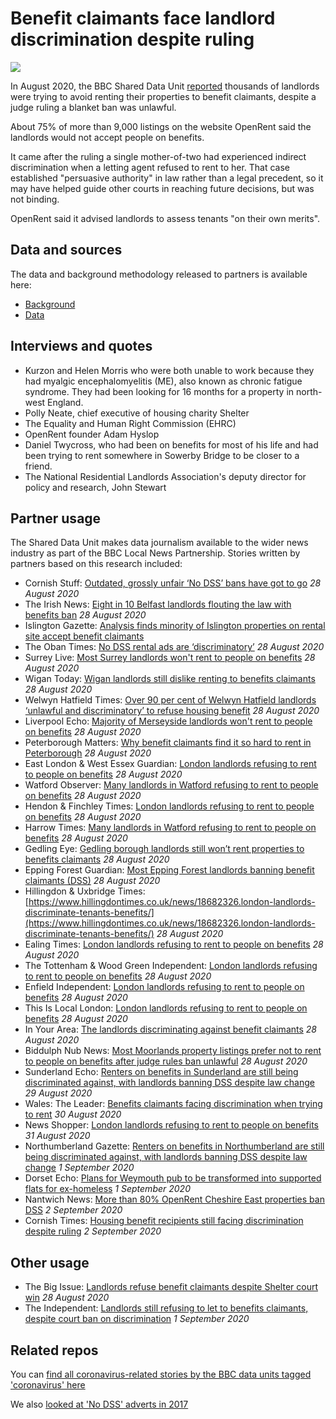 # Benefit claimants face landlord discrimination despite ruling

![](https://ichef.bbci.co.uk/news/660/cpsprodpb/A250/production/_106025514_gettyimages-457202678-1.jpg)

In August 2020, the BBC Shared Data Unit [reported](https://www.bbc.co.uk/news/uk-53821317) thousands of landlords were trying to avoid renting their properties to benefit claimants, despite a judge ruling a blanket ban was unlawful.

About 75% of more than 9,000 listings on the website OpenRent said the landlords would not accept people on benefits.

It came after the ruling a single mother-of-two had experienced indirect discrimination when a letting agent refused to rent to her. That case established "persuasive authority" in law rather than a legal precedent, so it may have helped guide other courts in reaching future decisions, but was not binding.

OpenRent said it advised landlords to assess tenants "on their own merits".

## Data and sources

The data and background methodology released to partners is available here:
* [Background](https://docs.google.com/document/d/1yJxL_yXwz25hJbWAqGkV56OgG5X31yGtBJSo38K93FY/edit)
* [Data](https://docs.google.com/spreadsheets/d/1HCijUk-uL1YYZV1BrgZBChLDTv7LfsJnneYoME6KOaQ/edit#gid=0)

## Interviews and quotes

* Kurzon and Helen Morris who were both unable to work because they had myalgic encephalomyelitis (ME), also known as chronic fatigue syndrome. They had been looking for 16 months for a property in north-west England.
* Polly Neate, chief executive of housing charity Shelter
* The Equality and Human Right Commission (EHRC)
* OpenRent founder Adam Hyslop
* Daniel Twycross, who had been on benefits for most of his life and had been trying to rent somewhere in Sowerby Bridge to be closer to a friend.
* The National Residential Landlords Association's deputy director for policy and research, John Stewart


## Partner usage

The Shared Data Unit makes data journalism available to the wider news industry as part of the BBC Local News Partnership.
Stories written by partners based on this research included:

* Cornish Stuff: [Outdated, grossly unfair ‘No DSS’ bans have got to go](https://cornishstuff.com/2020/08/28/outdated-grossly-unfair-no-dss-bans-have-got-to-go/) *28 August 2020*
* The Irish News: [Eight in 10 Belfast landlords flouting the law with benefits ban](http://www.irishnews.com/news/northernirelandnews/2020/08/28/news/eight-in-10-belfast-landlords-flouting-the-law-with-benefits-ban-2049389/) *28 August 2020*
* Islington Gazette: [Analysis finds minority of Islington properties on rental site accept benefit claimants](https://www.islingtongazette.co.uk/news/minority-of-islington-properties-on-openrent-accept-benefit-claimants-1-6811914)
* The Oban Times: [No DSS rental ads are ‘discriminatory’](https://www.obantimes.co.uk/2020/08/28/no-dss-rental-ads-are-discriminatory/) *28 August 2020*
* Surrey Live: [Most Surrey landlords won't rent to people on benefits](https://www.getsurrey.co.uk/news/surrey-news/most-surrey-landlords-wont-rent-18836786) *28 August 2020*
* Wigan Today: [Wigan landlords still dislike renting to benefits claimants](https://www.wigantoday.net/news/people/wigan-landlords-still-dislike-renting-benefits-claimants-2954941) *28 August 2020*
* Welwyn Hatfield Times: [Over 90 per cent of Welwyn Hatfield landlords ‘unlawful and discriminatory’ to refuse housing benefit](https://www.whtimes.co.uk/news/no-dss-is-unlawful-but-still-used-in-welwyn-hatfield-1-6812793) *28 August 2020*
* Liverpool Echo: [Majority of Merseyside landlords won't rent to people on benefits](https://www.liverpoolecho.co.uk/news/liverpool-news/majority-merseyside-landlords-wont-rent-18841226) *28 August 2020*
* Peterborough Matters: [Why benefit claimants find it so hard to rent in Peterborough](https://www.peterboroughmatters.co.uk/local-news/why-benefit-claimants-find-it-so-hard-to-rent-in-peterborough-18123) *28 August 2020*
* East London & West Essex Guardian: [London landlords refusing to rent to people on benefits](https://www.guardian-series.co.uk/news/18682326.london-landlords-discriminate-tenants-benefits/) *28 August 2020*
* Watford Observer: [Many landlords in Watford refusing to rent to people on benefits](https://www.watfordobserver.co.uk/news/18677569.number-listings-hertfordshire-wont-take-people-benefits/) *28 August 2020*
* Hendon & Finchley Times: [London landlords refusing to rent to people on benefits](https://www.times-series.co.uk/news/18682326.london-landlords-discriminate-tenants-benefits/) *28 August 2020*
* Harrow Times: [Many landlords in Watford refusing to rent to people on benefits](https://www.harrowtimes.co.uk/watfordnews/18677569.number-listings-hertfordshire-wont-take-people-benefits/) *28 August 2020*
* Gedling Eye: [Gedling borough landlords still won’t rent properties to benefits claimants](https://www.gedlingeye.co.uk/news/gedling-borough-landlords-still-wont-rent-properties-to-benefits-claimants/) *28 August 2020*
* Epping Forest Guardian: [Most Epping Forest landlords banning benefit claimants (DSS)](https://www.eppingforestguardian.co.uk/news/18680870.epping-forest-landlords-blanket-banning-benefit-claimants/) *28 August 2020*
* Hillingdon & Uxbridge Times: [https://www.hillingdontimes.co.uk/news/18682326.london-landlords-discriminate-tenants-benefits/](https://www.hillingdontimes.co.uk/news/18682326.london-landlords-discriminate-tenants-benefits/) *28 August 2020*
* Ealing Times: [London landlords refusing to rent to people on benefits](https://www.ealingtimes.co.uk/news/18682326.london-landlords-discriminate-tenants-benefits/) *28 August 2020*
* The Tottenham & Wood Green Independent: [London landlords refusing to rent to people on benefits](https://www.thetottenhamindependent.co.uk/news/18682326.london-landlords-discriminate-tenants-benefits/) *28 August 2020*
* Enfield Independent: [London landlords refusing to rent to people on benefits](https://www.enfieldindependent.co.uk/news/18682326.london-landlords-discriminate-tenants-benefits/) *28 August 2020*
* This Is Local London: [London landlords refusing to rent to people on benefits](https://www.thisislocallondon.co.uk/news/18682326.london-landlords-discriminate-tenants-benefits/) *28 August 2020*
* In Your Area: [The landlords discriminating against benefit claimants](https://www.inyourarea.co.uk/news/the-landlords-discriminating-against-benefit-claimants/) *28 August 2020*
* Biddulph Nub News: [Most Moorlands property listings prefer not to rent to people on benefits after judge rules ban unlawful](https://biddulph.nub.news/n/most-moorlands-property-listings-prefer-not-to-rent-to-people-on-benefits-after-judge-rules-ban-unlawful) *28 August 2020*
* Sunderland Echo: [Renters on benefits in Sunderland are still being discriminated against, with landlords banning DSS despite law change](https://www.sunderlandecho.com/news/politics/renters-benefits-sunderland-are-still-being-discriminated-against-landlords-banning-dss-despite-law-change-2956704) *29 August 2020*
* Wales: The Leader: [Benefits claimants facing discrimination when trying to rent](https://www.leaderlive.co.uk/news/18683917.benefits-claimants-facing-discrimination-trying-rent/) *30 August 2020*
* News Shopper: [London landlords refusing to rent to people on benefits](https://www.newsshopper.co.uk/news/18687453.london-landlords-refusing-rent-people-benefits/) *31 August 2020*
* Northumberland Gazette: [Renters on benefits in Northumberland are still being discriminated against, with landlords banning DSS despite law change](https://www.northumberlandgazette.co.uk/news/politics/renters-benefits-northumberland-are-still-being-discriminated-against-landlords-banning-dss-despite-law-change-2956703) *1 September 2020*
* Dorset Echo: [Plans for Weymouth pub to be transformed into supported flats for ex-homeless](https://www.dorsetecho.co.uk/news/18688120.plans-weymouth-pub-transformed-supported-flats-ex-homeless/) *1 September 2020*
* Nantwich News: [More than 80% OpenRent Cheshire East properties ban DSS](https://thenantwichnews.co.uk/2020/09/02/more-than-80-openrent-cheshire-east-properties-ban-dss/) *2 September 2020*
* Cornish Times: [Housing benefit recipients still facing discrimination despite ruling](http://www.cornish-times.co.uk/article.cfm?id=127671&headline=Housing%20benefit%20recipients%20still%20facing%20discrimination%20despite%20ruling&sectionIs=news&searchyear=2020) *2 September 2020*

## Other usage

* The Big Issue: [Landlords refuse benefit claimants despite Shelter court win](https://www.bigissue.com/latest/landlords-refuse-benefit-claimants-despite-shelter-court-win/) *28 August 2020*
* The Independent: [Landlords still refusing to let to benefits claimants, despite court ban on discrimination](https://www.independent.co.uk/news/uk/home-news/landlords-renting-discrimination-benefit-claimants-openrent-no-dss-court-a9693816.html) *1 September 2020*

## Related repos

You can [find all coronavirus-related stories by the BBC data units tagged 'coronavirus' here](https://github.com/search?q=topic%3Acoronavirus+org%3ABBC-Data-Unit&type=Repositories)

We also [looked at 'No DSS' adverts in 2017](https://github.com/BBC-Data-Unit/no-dss)

